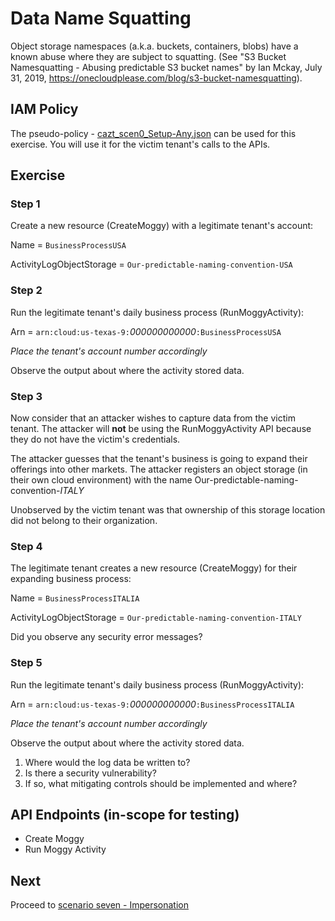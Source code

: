 # Data Name Squatting

Object storage namespaces (a.k.a. buckets, containers, blobs) have a known abuse where they are subject to squatting. (See "S3 Bucket Namesquatting - Abusing predictable S3 bucket names" by Ian Mckay, July 31, 2019, https://onecloudplease.com/blog/s3-bucket-namesquatting).

## IAM Policy

The pseudo-policy - [cazt_scen0_Setup-Any.json](../../../trainee/iam_policies/cazt_scen0_Setup-Any.json) can be used for this exercise. You will use it for the victim tenant's calls to the APIs.

## Exercise

### Step 1

Create a new resource (CreateMoggy) with a legitimate tenant's account:

Name = `BusinessProcessUSA`

ActivityLogObjectStorage = `Our-predictable-naming-convention-USA`

### Step 2

Run the legitimate tenant's daily business process (RunMoggyActivity):

Arn = `arn:cloud:us-texas-9:`_000000000000_`:BusinessProcessUSA`

_Place the tenant's account number accordingly_

Observe the output about where the activity stored data.

### Step 3

Now consider that an attacker wishes to capture data from the victim tenant. The attacker will **not** be using the RunMoggyActivity API because they do not have the victim's credentials.

The attacker guesses that the tenant's business is going to expand their offerings into other markets. The attacker registers an object storage (in their own cloud environment) with the name
	Our-predictable-naming-convention-*ITALY*

Unobserved by the victim tenant was that ownership of this storage location did not belong to their organization.

### Step 4

The legitimate tenant creates a new resource (CreateMoggy) for their expanding business process:

Name = `BusinessProcessITALIA`

ActivityLogObjectStorage = `Our-predictable-naming-convention-ITALY`

Did you observe any security error messages?

### Step 5

Run the legitimate tenant's daily business process (RunMoggyActivity):

Arn = `arn:cloud:us-texas-9:`_000000000000_`:BusinessProcessITALIA`

_Place the tenant's account number accordingly_

Observe the output about where the activity stored data.

1.	Where would the log data be written to?
1.	Is there a security vulnerability?
1.	If so, what mitigating controls should be implemented and where?


## API Endpoints (in-scope for testing)

* Create Moggy
* Run Moggy Activity


## Next

Proceed to [scenario seven - Impersonation](07-impersonation.md)
